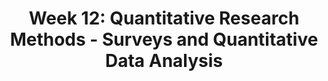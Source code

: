---
layout: single_embed_slide
title: "Week 12: Quantitative Research Methods - Surveys and Quantitative Data Analysis"
presentation_id: xNq2sm
canonical_url: /presentations/xNq2sm/
slides:
  - slide_name: ../deck-4157-large-0.jpeg
    slide_thumbnail: ../deck-4157-thumb-0.jpeg
    slide_text: >
      <p><strong>Location</strong>: CBC Campus - Tuesday T-336 &amp; SWL-220<br />
      <strong>Time</strong>: Tuesdays and Thursdays from 5:30-8:15<br />
      <strong>Week 12</strong>: 11/04/19 — 11/10/19<br />
      <strong>Reading Assignment</strong>: DeCarlo (2018) chapter 11 and 12<br />
      <strong>Topic and Content Area</strong>: Quantitative Research Methods<br />
      <strong>Assignments Due</strong>: Assignment 02: reading quiz for chapters 11 and 12 are due at 5:30 PM prior to class via My Heritage<br />
      <strong>Other Important Information</strong>: N/A</p>
      
  - slide_name: ../deck-4157-large-1.jpeg
    slide_thumbnail: ../deck-4157-thumb-1.jpeg
    slide_text: >
      <p>Quantitative Designs</p>
      <ul>
      <li>Experiment</li>
      <li>Survey</li>
      <li>Program evaluation*</li>
      <li>Secondary data*</li>
      </ul>
      <p>Qualitative Designs</p>
      <ul>
      <li>Interview</li>
      <li>Focus group</li>
      </ul>
      
  - slide_name: ../deck-4157-large-2.jpeg
    slide_thumbnail: ../deck-4157-thumb-2.jpeg
    slide_text: >
      <p>Strengths</p>
      <ul>
      <li>Cost-effectiveness</li>
      <li>Generalizability</li>
      <li>Reliability</li>
      <li>Versatility</li>
      <li>Longitudinal designs are great</li>
      </ul>
      <p>Limitations</p>
      <ul>
      <li>Inflexibility</li>
      <li>Lack of depth</li>
      <li>For cross-sectional designs, difficulty with time order</li>
      <li>Phone, mail, internet, and in-person surveys all have issues</li>
      </ul>
      
  - slide_name: ../deck-4157-large-3.jpeg
    slide_thumbnail: ../deck-4157-thumb-3.jpeg
    slide_text: >
      <ul>
      <li>Questions are based on operational definitions (But also include other variables and characteristics)</li>
      <li>Concise, easy to understand</li>
      <li>Address the “most knowledgeable people” about a topicThink back to sampling</li>
      <li>Clear wording (Double negatives, double-barreled questions and answers, jargon, slang)</li>
      <li>Neutral wording (Leading language, social desirability)</li>
      <li>Pretesting is key</li>
      </ul>
      
  - slide_name: ../deck-4157-large-4.jpeg
    slide_thumbnail: ../deck-4157-thumb-4.jpeg
    slide_text: >
      <ul>
      <li>Closed-ended questions (Mutually exclusive and exhaustive response options)</li>
      <li>Fence-sitters and floaters</li>
      <li>Filter questions, Matrix questions</li>
      <li>Group your questions by theme</li>
      <li>Ordering is important, though tricky</li>
      <li>Think about the time needed to complete the questionnaire</li>
      <li>Look professional</li>
      </ul>
      
  - slide_name: ../deck-4157-large-5.jpeg
    slide_thumbnail: ../deck-4157-thumb-5.jpeg
    slide_text: >
      <p>Show examples of…</p>
      <ul>
      <li>Questionnaire</li>
      <li>Data Collection</li>
      <li>Report</li>
      </ul>
      
  - slide_name: ../deck-4157-large-6.jpeg
    slide_thumbnail: ../deck-4157-thumb-6.jpeg
    slide_text: >
      <p>Create a 5-10 question survey which addresses the topic of “study skills,” though the specific research question is up to you…</p>
      <ul>
      <li>Include questions and answers</li>
      <li>Follow best practices listed in the book</li>
      <li>Don’t ask anything sensitive</li>
      </ul>
      
  - slide_name: ../deck-4157-large-7.jpeg
    slide_thumbnail: ../deck-4157-thumb-7.jpeg
    slide_text: >
      <p>Gather data from all of the class</p>
      
  - slide_name: ../deck-4157-large-8.jpeg
    slide_thumbnail: ../deck-4157-thumb-8.jpeg
    slide_text: >
      <ul>
      <li>What questions worked well?  Didn’t work so well?</li>
      <li>What research questions could we answer?</li>
      <li>What would univariate analysis look like here?</li>
      <li>What bivariate relationships could we explore? Multivariate?</li>
      <li>What would you do differently, if you could?</li>
      <li>Setting?  Format?</li>
      </ul>
      
  - slide_name: ../deck-4157-large-9.jpeg
    slide_thumbnail: ../deck-4157-thumb-9.jpeg
    slide_text: >
      <p>Classic Experimental Design</p>
      <ul>
      <li>Experimental and control groups</li>
      <li>Random assignment</li>
      <li>Pretest and posttest</li>
      </ul>
      <p>Variations</p>
      <ul>
      <li>Posttest only (testing effects)</li>
      <li>Solomon four group design</li>
      <li>Using a comparison group</li>
      </ul>
      
  - slide_name: ../deck-4157-large-10.jpeg
    slide_thumbnail: ../deck-4157-thumb-10.jpeg
    slide_text: >
      <ul>
      <li>Nonequivalent comparison group design (true experiment, without random assignment)</li>
      <li>Natural experiments</li>
      <li>Ex post facto control group</li>
      <li>Time series</li>
      <li>Matching (Individual and Aggregate)</li>
      </ul>
      
  - slide_name: ../deck-4157-large-11.jpeg
    slide_thumbnail: ../deck-4157-thumb-11.jpeg
    slide_text: >
      <ul>
      <li>Static group comparison</li>
      <li>One-shot case study</li>
      <li>One-group, pre/posttest</li>
      </ul>
      <p><strong>Severe limitations</strong></p>
      
  - slide_name: ../deck-4157-large-12.jpeg
    slide_thumbnail: ../deck-4157-thumb-12.jpeg
    slide_text: >
      <ul>
      <li>Internal vs. external validity</li>
      <li>Replication</li>
      <li>Threats to validity
      <ul>
      <li>Noncomparable groups</li>
      <li>Selection bias</li>
      <li>Placebo effect</li>
      <li>Researcher effects</li>
      </ul>
      </li>
      </ul>
      
  - slide_name: ../deck-4157-large-13.jpeg
    slide_thumbnail: ../deck-4157-thumb-13.jpeg
    slide_text: >
      <ul>
      <li>Response rates and nonresponse bias</li>
      <li>Importance of creating a codebook</li>
      </ul>
      
  - slide_name: ../deck-4157-large-14.jpeg
    slide_thumbnail: ../deck-4157-thumb-14.jpeg
    slide_text: >
      <ul>
      <li>Univariate analysis
      <ul>
      <li>Measures of central tendency</li>
      <li>Frequencies</li>
      </ul>
      </li>
      <li>Bivariate analysis
      <ul>
      <li>Chi-square, t-test, ANOVA, and correlation</li>
      </ul>
      </li>
      <li>Multivariate analysis
      <ul>
      <li>Regression, MANOVA</li>
      </ul>
      </li>
      </ul>
      
---